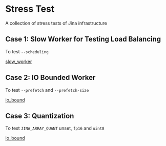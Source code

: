 # Stress Test

A collection of stress tests of Jina infrastructure


## Case 1: Slow Worker for Testing Load Balancing

To test `--scheduling`

[slow_worker](slow_worker/app.py)


## Case 2: IO Bounded Worker

To test `--prefetch` and `--prefetch-size`

[io_bound](io_bound/app.py)

## Case 3: Quantization 

To test `JINA_ARRAY_QUANT` unset, `fp16` and `uint8`

[io_bound](io_bound/app.py)
